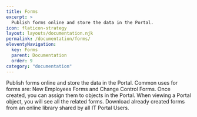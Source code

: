 ```yaml
---
title: Forms
excerpt: >
  Publish forms online and store the data in the Portal.
icon: flaticon-strategy
layout: layouts/documentation.njk
permalink: /documentation/forms/
eleventyNavigation:
  key: Forms
  parent: Documentation
  order: 9
category: "documentation"
---
```


Publish forms online and store the data in the Portal. Common uses for forms are: New Employees Forms and Change Control Forms. Once created, you can assign them to objects in the Portal. When viewing a Portal object, you will see all the related forms. Download already created forms from an online library shared by all IT Portal Users.